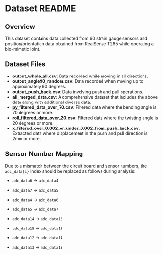  # Dataset README

## Overview
This dataset contains data collected from 60 strain gauge sensors and position/orientation data obtained from RealSense T265 while operating a bio-mimetic joint.

## Dataset Files
- **output_whole_all.csv**: Data recorded while moving in all directions.
- **output_angle90_random.csv**: Data recorded when moving up to approximately 90 degrees.
- **output_push_back.csv**: Data involving push and pull operations.
- **all_merged_data.csv**: A comprehensive dataset that includes the above data along with additional diverse data.
- **py_filtered_data_over_70.csv**: Filtered data where the bending angle is 70 degrees or more.
- **roll_filtered_data_over_20.csv**: Filtered data where the twisting angle is 20 degrees or more.
- **x_filtered_over_0.002_or_under_0.002_from_push_back.csv**: Extracted data where displacement in the push and pull direction is 2mm or more.

## Sensor Number Mapping
Due to a mismatch between the circuit board and sensor numbers, the `adc_data{i}` index should be replaced as follows during analysis:

- `adc_data6` → `adc_data4`
- `adc_data7` → `adc_data5`
- `adc_data4` → `adc_data6`
- `adc_data5` → `adc_data7`

- `adc_data14` → `adc_data12`
- `adc_data15` → `adc_data13`
- `adc_data12` → `adc_data14`
- `adc_data13` → `adc_data15`


